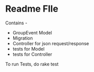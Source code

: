 # Readme FIle

Contains -
- GroupEvent Model
- Migration
- Controller for json request/response
- tests for Model
- tests for Controller


To run Tests, do 
rake test

